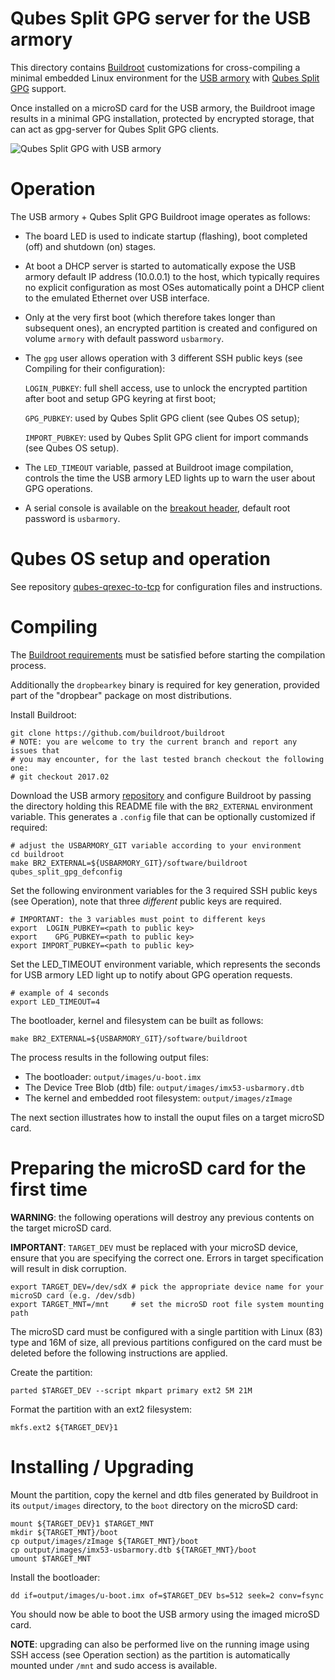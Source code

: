 Qubes Split GPG server for the USB armory
=========================================

This directory contains [Buildroot](http://buildroot.uclibc.org/)
customizations for cross-compiling a minimal embedded Linux environment for the
[USB armory](https://inversepath.com/usbarmory) with
[Qubes Split GPG](https://www.qubes-os.org/doc/split-gpg/) support.

Once installed on a microSD card for the USB armory, the Buildroot image
results in a minimal GPG installation, protected by encrypted storage, that can
act as gpg-server for Qubes Split GPG clients.

![Qubes Split GPG with USB armory](https://cdn.rawgit.com/inversepath/qubes-qrexec-to-tcp/master/images/qrexec-to-tcp.svg)

Operation
=========

The USB armory + Qubes Split GPG Buildroot image operates as follows:

  * The board LED is used to indicate startup (flashing), boot completed (off)
    and shutdown (on) stages.

  * At boot a DHCP server is started to automatically expose the USB armory
    default IP address (10.0.0.1) to the host, which typically requires no
    explicit configuration as most OSes automatically point a DHCP client to
    the emulated Ethernet over USB interface.

  * Only at the very first boot (which therefore takes longer than subsequent
    ones), an encrypted partition is created and configured on volume `armory`
    with default password `usbarmory`.

  * The `gpg` user allows operation with 3 different SSH public keys (see
    Compiling for their configuration):

    `LOGIN_PUBKEY`:  full shell access, use to unlock the encrypted partition
                     after boot and setup GPG keyring at first boot;

    `GPG_PUBKEY`:    used by Qubes Split GPG client (see Qubes OS setup);

    `IMPORT_PUBKEY`: used by Qubes Split GPG client for import commands
                     (see Qubes OS setup).

  * The `LED_TIMEOUT` variable, passed at Buildroot image compilation, controls
    the time the USB armory LED lights up to warn the user about GPG
    operations.

  * A serial console is available on the
    [breakout header](https://github.com/inversepath/usbarmory/wiki/GPIOs),
    default root password is `usbarmory`.

Qubes OS setup and operation
============================

See repository [qubes-qrexec-to-tcp](https://github.com/inversepath/qubes-qrexec-to-tcp)
for configuration files and instructions.

Compiling
=========

The [Buildroot requirements](http://buildroot.uclibc.org/downloads/manual/manual.html#requirement)
must be satisfied before starting the compilation process.

Additionally the `dropbearkey` binary is required for key generation, provided
part of the "dropbear" package on most distributions.

Install Buildroot:

```
git clone https://github.com/buildroot/buildroot
# NOTE: you are welcome to try the current branch and report any issues that
# you may encounter, for the last tested branch checkout the following one:
# git checkout 2017.02
```

Download the USB armory [repository](https://github.com/inversepath/usbarmory)
and configure Buildroot by passing the directory holding this README file with
the `BR2_EXTERNAL` environment variable. This generates a `.config` file that
can be optionally customized if required:

```
# adjust the USBARMORY_GIT variable according to your environment
cd buildroot
make BR2_EXTERNAL=${USBARMORY_GIT}/software/buildroot qubes_split_gpg_defconfig
```

Set the following environment variables for the 3 required SSH public keys (see
Operation), note that three *different* public keys are required.

```
# IMPORTANT: the 3 variables must point to different keys
export  LOGIN_PUBKEY=<path to public key>
export    GPG_PUBKEY=<path to public key>
export IMPORT_PUBKEY=<path to public key>
```

Set the LED_TIMEOUT environment variable, which represents the seconds for USB
armory LED light up to notify about GPG operation requests.

```
# example of 4 seconds
export LED_TIMEOUT=4
```

The bootloader, kernel and filesystem can be built as follows:

```
make BR2_EXTERNAL=${USBARMORY_GIT}/software/buildroot
```

The process results in the following output files:

  * The bootloader: `output/images/u-boot.imx`
  * The Device Tree Blob (dtb) file: `output/images/imx53-usbarmory.dtb`
  * The kernel and embedded root filesystem: `output/images/zImage`

The next section illustrates how to install the ouput files on a target microSD
card.

Preparing the microSD card for the first time
=============================================

**WARNING**: the following operations will destroy any previous contents on the
target microSD card.

**IMPORTANT**: `TARGET_DEV` must be replaced with your microSD device, ensure
that you are specifying the correct one. Errors in target specification will
result in disk corruption.

```
export TARGET_DEV=/dev/sdX # pick the appropriate device name for your microSD card (e.g. /dev/sdb)
export TARGET_MNT=/mnt     # set the microSD root file system mounting path
```

The microSD card must be configured with a single partition with Linux (83)
type and 16M of size, all previous partitions configured on the card must be
deleted before the following instructions are applied.

Create the partition:

```
parted $TARGET_DEV --script mkpart primary ext2 5M 21M
```

Format the partition with an ext2 filesystem:

```
mkfs.ext2 ${TARGET_DEV}1
```

Installing / Upgrading
======================

Mount the partition, copy the kernel and dtb files generated by Buildroot in
its `output/images` directory, to the `boot` directory on the microSD card:

```
mount ${TARGET_DEV}1 $TARGET_MNT
mkdir ${TARGET_MNT}/boot
cp output/images/zImage ${TARGET_MNT}/boot
cp output/images/imx53-usbarmory.dtb ${TARGET_MNT}/boot
umount $TARGET_MNT
```

Install the bootloader:

```
dd if=output/images/u-boot.imx of=$TARGET_DEV bs=512 seek=2 conv=fsync
```

You should now be able to boot the USB armory using the imaged microSD card.

**NOTE**: upgrading can also be performed live on the running image using SSH
access (see Operation section) as the partition is automatically mounted under
`/mnt` and sudo access is available.
